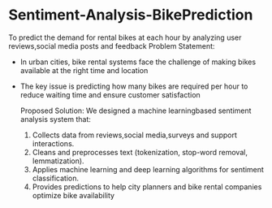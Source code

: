 # Sentiment-Analysis-BikePrediction
To predict the demand for rental bikes at each hour by analyzing user reviews,social media posts and feedback
Problem Statement:
- In urban cities, bike rental systems face the challenge of making bikes available at the right time and location
- The key issue is predicting how many bikes are required per hour to reduce waiting time and ensure customer satisfaction

  Proposed Solution:
  We designed a machine learningbased sentiment analysis system that:
  1. Collects data from reviews,social media,surveys and support interactions.
  2. Cleans and preprocesses text (tokenization, stop-word removal, lemmatization).
  3. Applies machine learning and deep learning algorithms for sentiment classification.
  4. Provides predictions to help city planners and bike rental companies optimize bike availability
